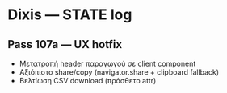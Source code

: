 # Dixis — STATE log

## Pass 107a — UX hotfix
- Μετατροπή header παραγωγού σε client component
- Αξιόπιστο share/copy (navigator.share + clipboard fallback)
- Βελτίωση CSV download (πρόσθετο attr)
